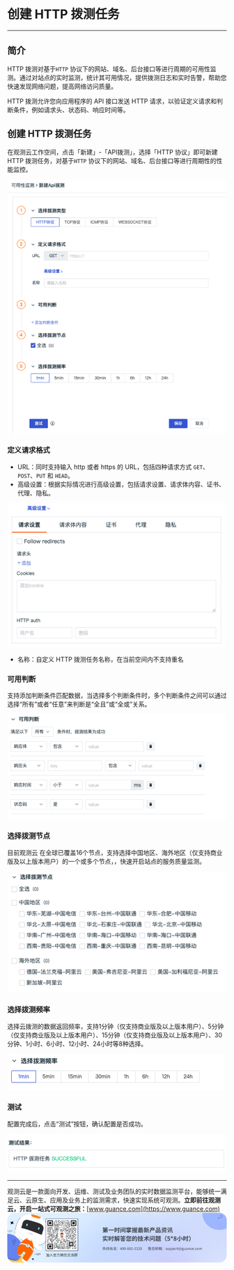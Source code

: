 # 创建 HTTP 拨测任务
---

## 简介

HTTP 拨测对基于`HTTP` 协议下的网站、域名、后台接口等进行周期的可用性监测。通过对站点的实时监测，统计其可用情况，提供拨测日志和实时告警，帮助您快速发现网络问题，提高网络访问质量。

HTTP 拨测允许您向应用程序的 API 接口发送 HTTP 请求，以验证定义请求和判断条件，例如请求头、状态码、响应时间等。

## 创建 HTTP 拨测任务

在观测云工作空间，点击「新建」-「API拨测」，选择「HTTP 协议」即可新建 HTTP 拨测任务，对基于`HTTP` 协议下的网站、域名、后台接口等进行周期性的性能监控。

![](../img/4.dailtesting_http_1.png)

### 定义请求格式

- URL：同时支持输入 http 或者 https 的 URL，包括四种请求方式 `GET`、`POST`、`PUT` 和 `HEAD`。
- 高级设置：根据实际情况进行高级设置，包括请求设置、请求体内容、证书、代理、隐私。

![](../img/4.dailtesting_http_2.png)

- 名称：自定义 HTTP 拨测任务名称，在当前空间内不支持重名

### 可用判断

支持添加判断条件匹配数据，当选择多个判断条件时，多个判断条件之间可以通过选择“所有”或者“任意”来判断是“全且”或“全或”关系。

![](../img/4.dailtesting_http_3.png)

### 选择拨测节点

目前观测云 在全球已覆盖16个节点，支持选择中国地区、海外地区（仅支持商业版及以上版本用户）的一个或多个节点，，快速开启站点的服务质量监测。

![](../img/4.dailtesting_http_4.png)

### 选择拨测频率

选择云拨测的数据返回频率，支持1分钟（仅支持商业版及以上版本用户）、5分钟（仅支持商业版及以上版本用户）、15分钟（仅支持商业版及以上版本用户）、30分钟、1小时、6小时、12小时、24小时等8种选择。

![](../img/4.dailtesting_http_5.png)

### 测试

配置完成后，点击“测试”按钮，确认配置是否成功。

![](../img/4.dailtesting_http_6.png)


---

观测云是一款面向开发、运维、测试及业务团队的实时数据监测平台，能够统一满足云、云原生、应用及业务上的监测需求，快速实现系统可观测。**立即前往观测云，开启一站式可观测之旅：**[www.guance.com](https://www.guance.com)
![](../img/logo_2.png)
